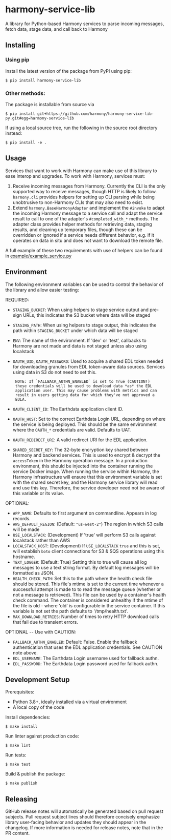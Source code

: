# harmony-service-lib

A library for Python-based Harmony services to parse incoming messages, fetch data, stage data, and call back to Harmony

## Installing

### Using pip

Install the latest version of the package from PyPI using pip:

    $ pip install harmony-service-lib

### Other methods:

The package is installable from source via

    $ pip install git+https://github.com/harmony/harmony-service-lib-py.git#egg=harmony-service-lib

If using a local source tree, run the following in the source root directory instead:

    $ pip install -e .

## Usage

Services that want to work with Harmony can make use of this library to ease
interop and upgrades.  To work with Harmony, services must:

1. Receive incoming messages from Harmony.  Currently the CLI is the only
supported way to receive messages, though HTTP is likely to follow.  `harmony.cli`
provides helpers for setting up CLI parsing while being unobtrusive to non-Harmony
CLIs that may also need to exist.
2. Extend `harmony.BaseHarmonyAdapter` and implement the `#invoke` to
adapt the incoming Harmony message to a service call and adapt the service
result to call to one of the adapter's `#completed_with_*` methods. The adapter
class provides helper methods for retrieving data, staging results, and cleaning
up temporary files, though these can be overridden or ignored if a service
needs different behavior, e.g. if it operates on data in situ and does not
want to download the remote file.

A full example of these two requirements with use of helpers can be found in
[example/example_service.py](example/example_service.py)

## Environment

The following environment variables can be used to control the behavior of the
library and allow easier testing:

REQUIRED:

* `STAGING_BUCKET`: When using helpers to stage service output and pre-sign URLs, this
       indicates the S3 bucket where data will be staged
* `STAGING_PATH`: When using helpers to stage output, this indicates the path within
       `STAGING_BUCKET` under which data will be staged
* `ENV`: The name of the environment.  If 'dev' or 'test', callbacks to Harmony are
       not made and data is not staged unless also using localstack
* `OAUTH_UID`, `OAUTH_PASSWORD`: Used to acquire a shared EDL token
       needed for downloading granules from EDL token-aware data
       sources. Services using data in S3 do not need to set this.

       NOTE: If `FALLBACK_AUTHN_ENABLED` is set to True (CAUTION!)
       these credentials will be used to download data *as* the EDL
       application user. This may cause problems with metrics and can
       result in users getting data for which they've not approved a
       EULA.
* `OAUTH_CLIENT_ID`: The Earthdata application client ID.
* `OAUTH_HOST`: Set to the correct Earthdata Login URL, depending on
       where the service is being deployed. This should be the same
       environment where the `OAUTH_*` credentials are valid. Defaults
       to UAT.
* `OAUTH_REDIRECT_URI`: A valid redirect URI for the EDL application.
* `SHARED_SECRET_KEY`: The 32-byte encryption key shared between Harmony and backend services.
       This is used to encrypt & decrypt the `accessToken` in the Harmony operation message.
       In a production environment, this should be injected into the container running the service
       Docker image. When running the service within Harmony, the Harmony infrastructure will
       ensure that this environment variable is set with the shared secret key, and the Harmony
       service library will read and use this key. Therefore, the service developer need not
       be aware of this variable or its value.

OPTIONAL:

* `APP_NAME`: Defaults to first argument on commandline. Appears in log records.
* `AWS_DEFAULT_REGION`: (Default: `"us-west-2"`) The region in which S3 calls will be made
* `USE_LOCALSTACK`: (Development) If 'true' will perform S3 calls against localstack rather
       than AWS
* `LOCALSTACK_HOST`: (Development) If `USE_LOCALSTACK` `true` and this is set, will
       establish `boto` client connections for S3 & SQS operations using this hostname.
* `TEXT_LOGGER`: (Default: True) Setting this to true will cause all
       log messages to use a text string format. By default log
       messages will be formatted as JSON.
* `HEALTH_CHECK_PATH`: Set this to the path where the health check file should be stored. This
       file's mtime is set to the current time whenever a successful attempt is made to to read the
       message queue (whether or not a message is retrieved). This file can be used by a container's
       health check command. The container is considered unhealthy if the mtime of the file is old -
       where 'old' is configurable in the service container. If this variable is not set the path
       defaults to '/tmp/health.txt'.
* `MAX_DOWNLOAD_RETRIES`: Number of times to retry HTTP download calls that fail due to transient errors.

OPTIONAL -- Use with CAUTION:

* `FALLBACK_AUTHN_ENABLED`: Default: False. Enable the fallback authentication that
  uses the EDL application credentials. See CAUTION note above.
* `EDL_USERNAME`: The Earthdata Login username used for fallback authn.
* `EDL_PASSWORD`: The Earthdata Login password used for fallback authn.

## Development Setup

Prerequisites:
  - Python 3.8+, ideally installed via a virtual environment
  - A local copy of the code

Install dependencies:

    $ make install

Run linter against production code:

    $ make lint

Run tests:

    $ make test

Build & publish the package:

    $ make publish

## Releasing

GitHub release notes will automatically be generated based on pull request subjects.
Pull request subject lines should therefore concisely emphasize library
user-facing behavior and updates they should appear in the changelog.  If more
information is needed for release notes, note that in the PR content.
